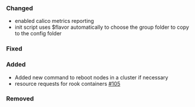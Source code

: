 ### Changed

- enabled calico metrics reporting
- init script uses $flavor automatically to choose the group folder to copy to the config folder

### Fixed

### Added

- Added new command to reboot nodes in a cluster if necessary
- resource requests for rook containers [#105](https://github.com/elastisys/compliantkubernetes-kubespray/pull/105)

### Removed
